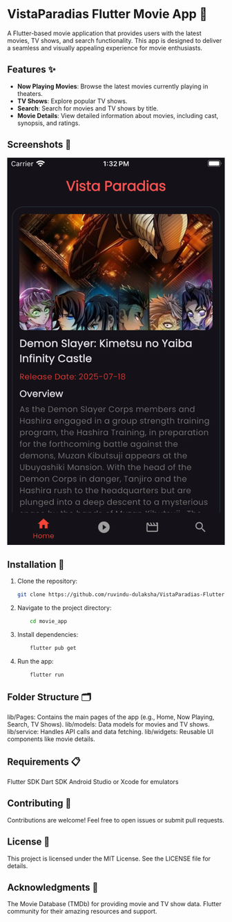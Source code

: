 # VistaParadias Flutter Movie App 🎥

A Flutter-based movie application that provides users with the latest movies, TV shows, and search functionality. This app is designed to deliver a seamless and visually appealing experience for movie enthusiasts.

## Features ✨

- **Now Playing Movies**: Browse the latest movies currently playing in theaters.
- **TV Shows**: Explore popular TV shows.
- **Search**: Search for movies and TV shows by title.
- **Movie Details**: View detailed information about movies, including cast, synopsis, and ratings.

## Screenshots 📸

![App Screenshot](screenshot.png)

## Installation 🚀

1. Clone the repository:
   ```bash
   git clone https://github.com/ruvindu-dulaksha/VistaParadias-Flutter-Movie-App.git
2. Navigate to the project directory:
    ```bash
        cd movie_app
3. Install dependencies:
    ```bash
        flutter pub get
4. Run the app:
    ```bash
        flutter run

## Folder Structure 🗂️

lib/Pages: Contains the main pages of the app (e.g., Home, Now Playing, Search, TV Shows).
lib/models: Data models for movies and TV shows.
lib/service: Handles API calls and data fetching.
lib/widgets: Reusable UI components like movie details.

## Requirements 📋

Flutter SDK
Dart SDK
Android Studio or Xcode for emulators

## Contributing 🤝
Contributions are welcome! Feel free to open issues or submit pull requests.

## License 📄
This project is licensed under the MIT License. See the LICENSE file for details.

## Acknowledgments 🙌
The Movie Database (TMDb) for providing movie and TV show data.
Flutter community for their amazing resources and support.

